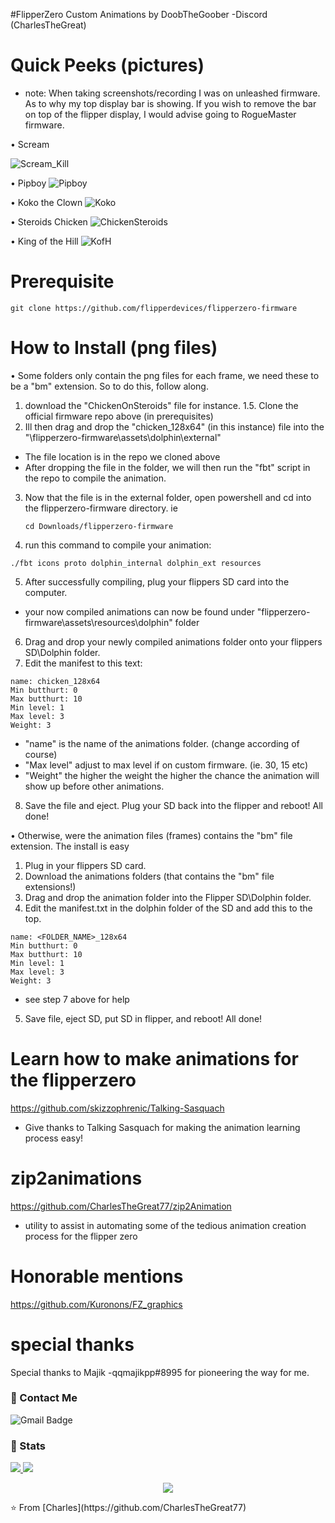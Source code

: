 #FlipperZero Custom Animations by DoobTheGoober -Discord (CharlesTheGreat)

# Quick Peeks (pictures)
 - note: When taking screenshots/recording I was on unleashed firmware.
         As to why my top display bar is showing. If you wish to remove the bar on top of the flipper display,
         I would advise going to RogueMaster firmware.
         
• Scream

![Scream_Kill](https://user-images.githubusercontent.com/27988707/196075454-2f1a51d8-8f40-4edd-9d5c-1d291ba3d3f8.jpeg)

• Pipboy
![Pipboy](https://user-images.githubusercontent.com/27988707/196081391-6b97c65e-2f10-4025-959c-5c98339c1e92.png)

• Koko the Clown
![Koko](https://user-images.githubusercontent.com/27988707/196081516-6107540a-eb13-485b-ae50-877bfeaad82f.png)

• Steroids Chicken
![ChickenSteroids](https://user-images.githubusercontent.com/27988707/196082930-64c5b906-22e1-48a9-9011-0930c1afa721.png)

• King of the Hill
![KofH](https://user-images.githubusercontent.com/27988707/196082986-a4793329-291f-45b5-9d8a-5903e0f49f02.png)

# Prerequisite
```
git clone https://github.com/flipperdevices/flipperzero-firmware
```

# How to Install (png files)
• Some folders only contain the png files for each frame, we need these to be
  a "bm" extension. So to do this, follow along.
  
  1. download the "ChickenOnSteroids" file for instance.
  1.5. Clone the official firmware repo above (in prerequisites)
  2. Ill then drag and drop the "chicken_128x64" (in this instance) file into the "\flipperzero-firmware\assets\dolphin\external"
   - The file location is in the repo we cloned above
   - After dropping the file in the folder, we will then run the "fbt" script in the repo to compile the animation.
  3. Now that the file is in the external folder, open powershell and cd into the flipperzero-firmware directory. ie
     ```
     cd Downloads/flipperzero-firmware
     ```
  4. run this command to compile your animation:
  ```
  ./fbt icons proto dolphin_internal dolphin_ext resources
  ```
  5. After successfully compiling, plug your flippers SD card into the computer.
   - your now compiled animations can now be found under
     "flipperzero-firmware\assets\resources\dolphin" folder
  6. Drag and drop your newly compiled animations folder onto your flippers SD\Dolphin folder.
  7. Edit the manifest to this text:
```
name: chicken_128x64
Min butthurt: 0
Max butthurt: 10
Min level: 1
Max level: 3
Weight: 3
```
  - "name" is the name of the animations folder. (change according of course)
  - "Max level" adjust to max level if on custom firmware. (ie. 30, 15 etc)
  - "Weight" the higher the weight the higher the chance the animation will show up before other animations.
  
  8. Save the file and eject. Plug your SD back into the flipper and reboot! All done!
 
• Otherwise, were the animation files (frames) contains the "bm" file extension. The install is easy
  1. Plug in your flippers SD card.
  2. Download the animations folders (that contains the "bm" file extensions!)
  3. Drag and drop the animation folder into the Flipper SD\Dolphin folder.
  4. Edit the manifest.txt in the dolphin folder of the SD and add this to the top.
```
name: <FOLDER_NAME>_128x64
Min butthurt: 0
Max butthurt: 10
Min level: 1
Max level: 3
Weight: 3
```
  - see step 7 above for help
 
 5. Save file, eject SD, put SD in flipper, and reboot! All done!

# Learn how to make animations for the flipperzero
https://github.com/skizzophrenic/Talking-Sasquach
  - Give thanks to Talking Sasquach for making the animation learning process easy!

# zip2animations
https://github.com/CharlesTheGreat77/zip2Animation
  - utility to assist in automating some of the tedious animation creation process
    for the flipper zero

# Honorable mentions
https://github.com/Kuronons/FZ_graphics

# special thanks
Special thanks to Majik -qqmajikpp#8995
  for pioneering the way for me.

### 💬 Contact Me 

![Gmail Badge](https://img.shields.io/badge/-doobthegoober@gmail.com-c14438?style=flat-square&logo=Gmail&logoColor=white)

### 🚦 Stats

<a href="https://github.com/CharlesTheGreat77">
  <img src="https://github-readme-stats.vercel.app/api?username=CharlesTheGreat77&show_icons=true&hide=commits" />
</a>
<a href="https://github.com/CharlesTheGreat77">
  <img src="https://github-readme-stats.vercel.app/api/top-langs/?username=CharlesTheGreat77&layout=compact" />
</a>

<p align="center"> 
  <img src="https://profile-counter.glitch.me/CharlesTheGreat77/count.svg" />
</p>
⭐️ From [Charles](https://github.com/CharlesTheGreat77)
